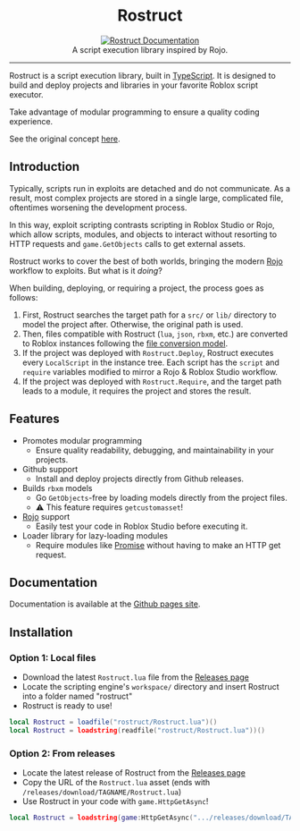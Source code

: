 <h1 align="center">Rostruct</h1>
<div align="center">
	<a href="https://richie0866.github.io/rostruct"><img src="https://img.shields.io/badge/docs-website-brightgreen.svg" alt="Rostruct Documentation" /></a>
</div>

<div align="center">
	A script execution library inspired by Rojo.
</div>

---

Rostruct is a script execution library, built in [TypeScript](https://roblox-ts.com/). It is designed to build and deploy projects and libraries in your favorite Roblox script executor.

Take advantage of modular programming to ensure a quality coding experience.

See the original concept [here](https://v3rmillion.net/showthread.php?tid=1081675).

## Introduction
Typically, scripts run in exploits are detached and do not communicate. As a result, most complex projects are stored in a single large, complicated file, oftentimes worsening the development process.

In this way, exploit scripting contrasts scripting in Roblox Studio or Rojo, which allow scripts, modules, and objects to interact without resorting to HTTP requests and `game.GetObjects` calls to get external assets.

Rostruct works to cover the best of both worlds, bringing the modern [Rojo](https://rojo.space/docs/6.x/sync-details/) workflow to exploits. But what is it *doing*?

When building, deploying, or requiring a project, the process goes as follows:
1. First, Rostruct searches the target path for a `src/` or `lib/` directory to model the project after. Otherwise, the original path is used.
2. Then, files compatible with Rostruct (`lua`, `json`, `rbxm`, etc.) are converted to Roblox instances following the [file conversion model](https://richie0866.github.io/rostruct).
3. If the project was deployed with `Rostruct.Deploy`, Rostruct executes every `LocalScript` in the instance tree. Each script has the `script` and `require` variables modified to mirror a Rojo & Roblox Studio workflow.
4. If the project was deployed with `Rostruct.Require`, and the target path leads to a module, it requires the project and stores the result.

## Features
* Promotes modular programming
  * Ensure quality readability, debugging, and maintainability in your projects.
* Github support
  * Install and deploy projects directly from Github releases.
* Builds `rbxm` models
  * Go `GetObjects`-free by loading models directly from the project files.
  * :warning: This feature requires `getcustomasset`!
* [Rojo](https://github.com/rojo-rbx/rojo#readme) support
  * Easily test your code in Roblox Studio before executing it.
* Loader library for lazy-loading modules
  * Require modules like [Promise](https://eryn.io/roblox-lua-promise/) without having to make an HTTP get request.

## Documentation
Documentation is available at the [Github pages site](https://richie0866.github.io/rostruct).

## Installation
### Option 1: Local files
* Download the latest `Rostruct.lua` file from the [Releases page](https://github.com/richie0866/rostruct/releases)
* Locate the scripting engine's `workspace/` directory and insert Rostruct into a folder named "rostruct"
* Rostruct is ready to use!
```lua
local Rostruct = loadfile("rostruct/Rostruct.lua")()
local Rostruct = loadstring(readfile("rostruct/Rostruct.lua"))()
```

### Option 2: From releases
* Locate the latest release of Rostruct from the [Releases page](https://github.com/richie0866/rostruct/releases)
* Copy the URL of the `Rostruct.lua` asset (ends with `/releases/download/TAGNAME/Rostruct.lua`)
* Use Rostruct in your code with `game.HttpGetAsync`!
```lua
local Rostruct = loadstring(game:HttpGetAsync(".../releases/download/TAGNAME/Rostruct.lua"))()
```
